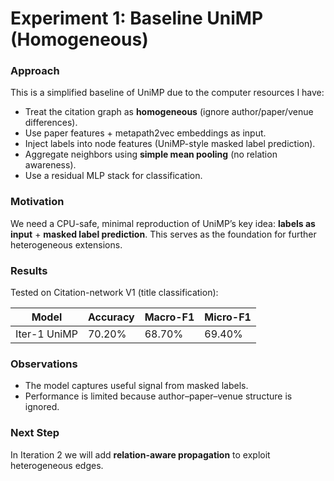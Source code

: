 # Experiment 1: Baseline UniMP (Homogeneous)

### Approach
This is a simplified baseline of UniMP due to the computer resources I have:
- Treat the citation graph as **homogeneous** (ignore author/paper/venue differences).
- Use paper features + metapath2vec embeddings as input.
- Inject labels into node features (UniMP-style masked label prediction).
- Aggregate neighbors using **simple mean pooling** (no relation awareness).
- Use a residual MLP stack for classification.

### Motivation
We need a CPU-safe, minimal reproduction of UniMP’s key idea: **labels as input** + **masked label prediction**. This serves as the foundation for further heterogeneous extensions.

### Results
Tested on Citation-network V1 (title classification):

| Model          | Accuracy | Macro-F1 | Micro-F1 |
|----------------|----------|----------|----------|
| Iter-1 UniMP | 70.20%    | 68.70%    | 69.40%    |

### Observations
- The model captures useful signal from masked labels.
- Performance is limited because author–paper–venue structure is ignored.

### Next Step
In Iteration 2 we will add **relation-aware propagation** to exploit heterogeneous edges.
